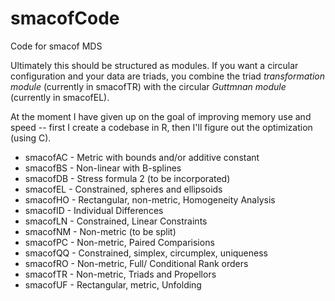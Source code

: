# smacofCode

Code for smacof MDS 

Ultimately this should be structured as modules. If you
want a circular configuration and your data are triads,
you combine the triad *transformation module* (currently in smacofTR) 
with the circular *Guttmnan module* (currently in smacofEL).

At the moment I have given up on the goal of improving
memory use and speed -- first I create a codebase in
R, then I'll figure out the optimization (using C).

* smacofAC - Metric with bounds and/or additive constant
* smacofBS - Non-linear with B-splines
* smacofDB - Stress formula 2 (to be incorporated)
* smacofEL - Constrained, spheres and ellipsoids
* smacofHO - Rectangular, non-metric, Homogeneity Analysis
* smacofID - Individual Differences
* smacofLN - Constrained, Linear Constraints
* smacofNM - Non-metric (to be split)
* smacofPC - Non-metric, Paired Comparisions
* smacofQQ - Constrained, simplex, circumplex, uniqueness
* smacofRO - Non-metric, Full/ Conditional Rank orders
* smacofTR - Non-metric, Triads and Propellors
* smacofUF - Rectangular, metric, Unfolding 

